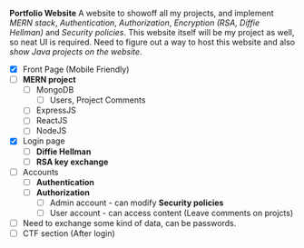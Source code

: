 **Portfolio Website**
A website to showoff all my projects, and implement _MERN stack_, _Authentication_, _Authorization_, _Encryption (RSA, Diffie Hellman)_ and _Security  policies_. This website itself will be my project as well, so neat UI is required. Need to figure out a way to host this website and also _show Java projects on the website_.
- [X] Front Page (Mobile Friendly)
- [ ] **MERN project**
  - [ ] MongoDB
    - [ ] Users, Project Comments
  - [ ] ExpressJS
  - [ ] ReactJS
  - [ ] NodeJS
- [X] Login page
  - [ ] **Diffie Hellman**
  - [ ] **RSA key exchange**
- [ ] Accounts
  - [ ] **Authentication**
  - [ ] **Authorization**
    - [ ] Admin account - can modify **Security policies**
    - [ ] User account - can access content (Leave comments on projcts)
- [ ] Need to exchange some kind of data, can be passwords.
- [ ] CTF section (After login)